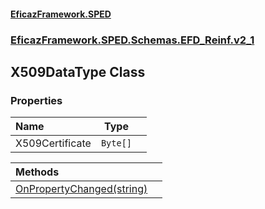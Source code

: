 #### [EficazFramework.SPED](EficazFrameworkSPED.md 'EficazFramework SPED')
### [EficazFramework.SPED.Schemas.EFD_Reinf.v2_1](EficazFramework.SPED.Schemas.EFD_Reinf.v2_1.md 'EficazFramework.SPED.Schemas.EFD_Reinf.v2_1')

## X509DataType Class
### Properties

| Name | Type | |
| :--- | :---: | :--- |
| X509Certificate | `Byte[]` |  |

| Methods | |
| :--- | :--- |
| [OnPropertyChanged(string)](EficazFramework.SPED.Schemas.EFD_Reinf.v2_1/X509DataType/OnPropertyChanged(string).md 'EficazFramework.SPED.Schemas.EFD_Reinf.v2_1.X509DataType.OnPropertyChanged(string)') | |
